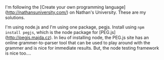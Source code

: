 I'm following the [Create your own programming language] (http://nathansuniversity.com/) on Nathan's University. These are my solutions.

I'm using node.js and I'm using one package, pegjs. Install using
`npm install pegjs`, which is the node package for [PEG.js] (http://pegjs.majda.cz). In lieu of installing node, the PEG.js site has an online grammer-to-parser tool that can be used to play around with the grammer and is nice for immediate results. But, the node testing framework is nice too....

